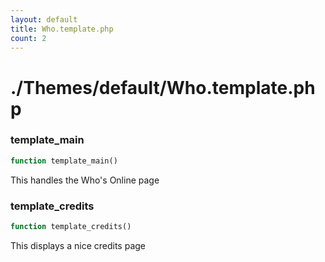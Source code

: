 ```yaml
---
layout: default
title: Who.template.php
count: 2
---
```


# ./Themes/default/Who.template.php

### template_main

```php
function template_main()
```
This handles the Who's Online page



### template_credits

```php
function template_credits()
```
This displays a nice credits page



